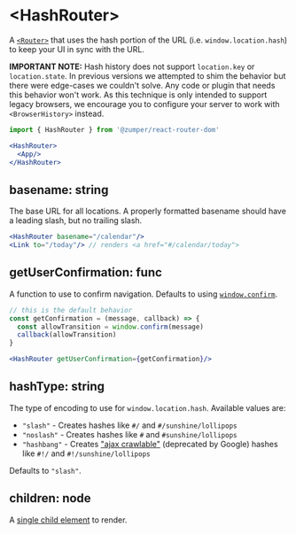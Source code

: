 # &lt;HashRouter>

A [`<Router>`](../../../react-router/docs/api/Router.md) that uses the hash portion of the URL (i.e. `window.location.hash`) to keep your UI in sync with the URL.

**IMPORTANT NOTE:** Hash history does not support `location.key` or `location.state`. In previous versions we attempted to shim the behavior but there were edge-cases we couldn't solve. Any code or plugin that needs this behavior won't work. As this technique is only intended to support legacy browsers, we encourage you to configure your server to work with `<BrowserHistory>` instead.

```jsx
import { HashRouter } from '@zumper/react-router-dom'

<HashRouter>
  <App/>
</HashRouter>
```

## basename: string

The base URL for all locations. A properly formatted basename should have a leading slash, but no trailing slash.

```jsx
<HashRouter basename="/calendar"/>
<Link to="/today"/> // renders <a href="#/calendar/today">
```

## getUserConfirmation: func

A function to use to confirm navigation. Defaults to using [`window.confirm`](https://developer.mozilla.org/en-US/docs/Web/API/Window/confirm).

```jsx
// this is the default behavior
const getConfirmation = (message, callback) => {
  const allowTransition = window.confirm(message)
  callback(allowTransition)
}

<HashRouter getUserConfirmation={getConfirmation}/>
```

## hashType: string

The type of encoding to use for `window.location.hash`. Available values are:

* `"slash"` - Creates hashes like `#/` and `#/sunshine/lollipops`
* `"noslash"` - Creates hashes like `#` and `#sunshine/lollipops`
* `"hashbang"` - Creates ["ajax crawlable"](https://developers.google.com/webmasters/ajax-crawling/docs/learn-more) (deprecated by Google) hashes like `#!/` and `#!/sunshine/lollipops`

Defaults to `"slash"`.

## children: node

A [single child element](https://facebook.github.io/react/docs/react-api.html#react.children.only) to render.
